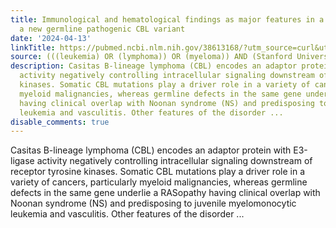 ```yaml
---
title: Immunological and hematological findings as major features in a patient with
  a new germline pathogenic CBL variant
date: '2024-04-13'
linkTitle: https://pubmed.ncbi.nlm.nih.gov/38613168/?utm_source=curl&utm_medium=rss&utm_campaign=pubmed-2&utm_content=1Rkszs2HVZ2RHP33OibaNFew6VK-LzjJWTD4GwmLlk8B-wCceh&fc=20220923065203&ff=20240414191140&v=2.18.0.post9+e462414
source: (((leukemia) OR (lymphoma)) OR (myeloma)) AND (Stanford University[Affiliation])
description: Casitas B-lineage lymphoma (CBL) encodes an adaptor protein with E3-ligase
  activity negatively controlling intracellular signaling downstream of receptor tyrosine
  kinases. Somatic CBL mutations play a driver role in a variety of cancers, particularly
  myeloid malignancies, whereas germline defects in the same gene underlie a RASopathy
  having clinical overlap with Noonan syndrome (NS) and predisposing to juvenile myelomonocytic
  leukemia and vasculitis. Other features of the disorder ...
disable_comments: true
---
```

Casitas B-lineage lymphoma (CBL) encodes an adaptor protein with E3-ligase activity negatively controlling intracellular signaling downstream of receptor tyrosine kinases. Somatic CBL mutations play a driver role in a variety of cancers, particularly myeloid malignancies, whereas germline defects in the same gene underlie a RASopathy having clinical overlap with Noonan syndrome (NS) and predisposing to juvenile myelomonocytic leukemia and vasculitis. Other features of the disorder ...